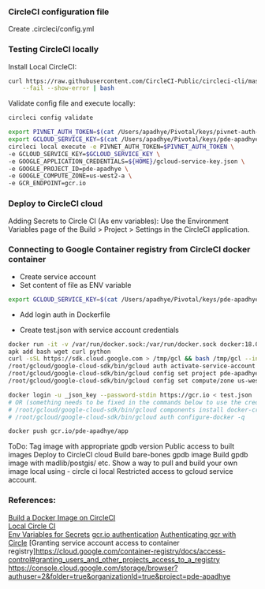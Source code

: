 ### CircleCI configuration file
Create .circleci/config.yml

### Testing CircleCI locally
Install Local CircleCI:
```bash
curl https://raw.githubusercontent.com/CircleCI-Public/circleci-cli/master/install.sh \
	--fail --show-error | bash
```

Validate config file and execute locally:
```bash
circleci config validate

export PIVNET_AUTH_TOKEN=$(cat /Users/apadhye/Pivotal/keys/pivnet-auth-token)
export GCLOUD_SERVICE_KEY=$(cat /Users/apadhye/Pivotal/keys/pde-apadhye-gpdb-docker-circleci.json)
circleci local execute -e PIVNET_AUTH_TOKEN=$PIVNET_AUTH_TOKEN \
-e GCLOUD_SERVICE_KEY=$GCLOUD_SERVICE_KEY \
-e GOOGLE_APPLICATION_CREDENTIALS=${HOME}/gcloud-service-key.json \
-e GOOGLE_PROJECT_ID=pde-apadhye \
-e GOOGLE_COMPUTE_ZONE=us-west2-a \
-e GCR_ENDPOINT=gcr.io
```


### Deploy to CircleCI cloud
Adding Secrets to Circle CI (As env variables):
Use the Environment Variables page of the Build > Project > Settings in the CircleCI application.



### Connecting to Google Container registry from CircleCI docker container
* Create service account
* Set content of file as ENV variable
```bash
export GCLOUD_SERVICE_KEY=$(cat /Users/apadhye/Pivotal/keys/pde-apadhye-gpdb-docker-circleci.json)
```
* Add login auth in Dockerfile



* Create test.json with service account credentials
```bash
docker run -it -v /var/run/docker.sock:/var/run/docker.sock docker:18.06.1-ce-git sh
apk add bash wget curl python
curl -sSL https://sdk.cloud.google.com > /tmp/gcl && bash /tmp/gcl --install-dir=~/gcloud --disable-prompts
/root/gcloud/google-cloud-sdk/bin/gcloud auth activate-service-account --key-file=./test.json
/root/gcloud/google-cloud-sdk/bin/gcloud config set project pde-apadhye
/root/gcloud/google-cloud-sdk/bin/gcloud config set compute/zone us-west2-a

docker login -u _json_key --password-stdin https://gcr.io < test.json
# OR (something needs to be fixed in the commands below to use the credential helper)
# /root/gcloud/google-cloud-sdk/bin/gcloud components install docker-credential-gcr -q
# /root/gcloud/google-cloud-sdk/bin/gcloud auth configure-docker -q

docker push gcr.io/pde-apadhye/app

```


ToDo:
Tag image with appropriate gpdb version
Public access to built images
Deploy to CircleCI cloud
Build bare-bones gpdb image
Build gpdb image with madlib/postgis/ etc.
Show a way to pull and build your own image local using - circle ci local
Restricted access to gcloud service account.





### References:
[Build a Docker Image on CircleCI](https://circleci.com/blog/how-to-build-a-docker-image-on-circleci-2-0/)  
[Local Circle CI](https://circleci.com/docs/2.0/local-cli/])  
[Env Variables for Secrets](https://circleci.com/docs/2.0/env-vars/) 
[gcr.io authentication](https://cloud.google.com/container-registry/docs/advanced-authentication)
[Authenticating gcr with Circle](https://circleci.com/docs/2.0/google-auth/)
[Granting service account access to container registry]https://cloud.google.com/container-registry/docs/access-control#granting_users_and_other_projects_access_to_a_registry
https://console.cloud.google.com/storage/browser?authuser=2&folder=true&organizationId=true&project=pde-apadhye